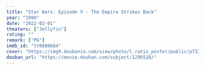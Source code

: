 ```yaml
---
title: "Star Wars: Episode V - The Empire Strikes Back"
year: "1980"
date: "2022-02-01"
theaters: ["Jellyfin"]
rating: ""
remark: ["PG"]
imdb_id: "tt0080684"
cover: "https://img9.doubanio.com/view/photo/l_ratio_poster/public/p732937546.jpg"
douban_url: "https://movie.douban.com/subject/1296528/"
---
```


